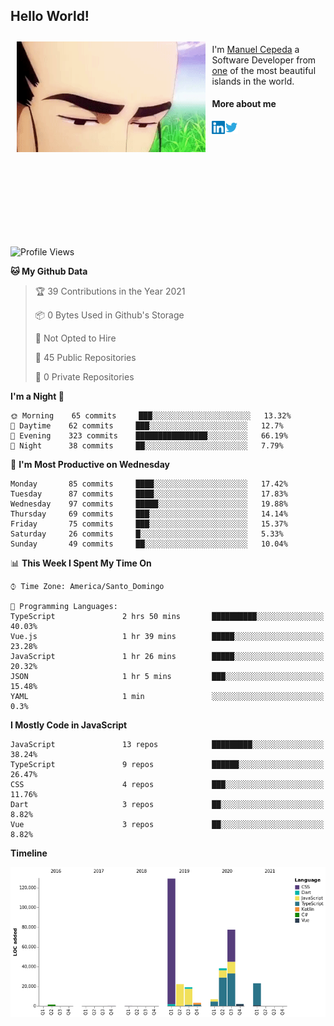 <h2> Hello World!</h2>

<div style="display:inline-block">
  <img alt="Ah, I see you're a man of culture as well" align="left" width="60%" style="margin: 10px" src="https://raw.githubusercontent.com/mecm1993/mecm1993/master/assets/background.gif">

  I'm [Manuel Cepeda](https://manuelcepeda.dev) a Software Developer from [one](https://en.wikipedia.org/wiki/Dominican_Republic) of the most beautiful islands in the world.

  #### More about me

  <a href="https://www.linkedin.com/in/manuel-cepeda-0336a999/">
    <img align="left" alt="Manuel Cepeda | LinkedIn" width="21px" src="https://raw.githubusercontent.com/mecm1993/mecm1993/master/assets/linkedin.svg" />
  </a>
  <a href="https://twitter.com/mecm1993">
    <img align="left" alt="Manuel Cepeda | Twitter" width="21px" src="https://raw.githubusercontent.com/mecm1993/mecm1993/master/assets/twitter.svg" />
  </a>
  <br />
  <br />
  <br />
  <br />
  <br />
  <br />
  <br />
  <br />
  <br />
  <br />
  <br />
</div>

<!--START_SECTION:waka-->
![Profile Views](http://img.shields.io/badge/Profile%20Views-1-blue)

**🐱 My Github Data** 

> 🏆 39 Contributions in the Year 2021
 > 
> 📦 0 Bytes Used in Github's Storage 
 > 
> 🚫 Not Opted to Hire
 > 
> 📜 45 Public Repositories 
 > 
> 🔑 0 Private Repositories  
 > 
**I'm a Night 🦉** 

```text
🌞 Morning    65 commits     ███░░░░░░░░░░░░░░░░░░░░░░   13.32% 
🌆 Daytime    62 commits     ███░░░░░░░░░░░░░░░░░░░░░░   12.7% 
🌃 Evening    323 commits    ████████████████░░░░░░░░░   66.19% 
🌙 Night      38 commits     ██░░░░░░░░░░░░░░░░░░░░░░░   7.79%

```
📅 **I'm Most Productive on Wednesday** 

```text
Monday       85 commits     ████░░░░░░░░░░░░░░░░░░░░░   17.42% 
Tuesday      87 commits     ████░░░░░░░░░░░░░░░░░░░░░   17.83% 
Wednesday    97 commits     █████░░░░░░░░░░░░░░░░░░░░   19.88% 
Thursday     69 commits     ███░░░░░░░░░░░░░░░░░░░░░░   14.14% 
Friday       75 commits     ███░░░░░░░░░░░░░░░░░░░░░░   15.37% 
Saturday     26 commits     █░░░░░░░░░░░░░░░░░░░░░░░░   5.33% 
Sunday       49 commits     ██░░░░░░░░░░░░░░░░░░░░░░░   10.04%

```


📊 **This Week I Spent My Time On** 

```text
⌚︎ Time Zone: America/Santo_Domingo

💬 Programming Languages: 
TypeScript               2 hrs 50 mins       ██████████░░░░░░░░░░░░░░░   40.03% 
Vue.js                   1 hr 39 mins        █████░░░░░░░░░░░░░░░░░░░░   23.28% 
JavaScript               1 hr 26 mins        █████░░░░░░░░░░░░░░░░░░░░   20.32% 
JSON                     1 hr 5 mins         ███░░░░░░░░░░░░░░░░░░░░░░   15.48% 
YAML                     1 min               ░░░░░░░░░░░░░░░░░░░░░░░░░   0.3%

```

**I Mostly Code in JavaScript** 

```text
JavaScript               13 repos            █████████░░░░░░░░░░░░░░░░   38.24% 
TypeScript               9 repos             ██████░░░░░░░░░░░░░░░░░░░   26.47% 
CSS                      4 repos             ███░░░░░░░░░░░░░░░░░░░░░░   11.76% 
Dart                     3 repos             ██░░░░░░░░░░░░░░░░░░░░░░░   8.82% 
Vue                      3 repos             ██░░░░░░░░░░░░░░░░░░░░░░░   8.82%

```


**Timeline**

![Chart not found](https://raw.githubusercontent.com/mecm1993/mecm1993/master/charts/bar_graph.png) 


<!--END_SECTION:waka-->